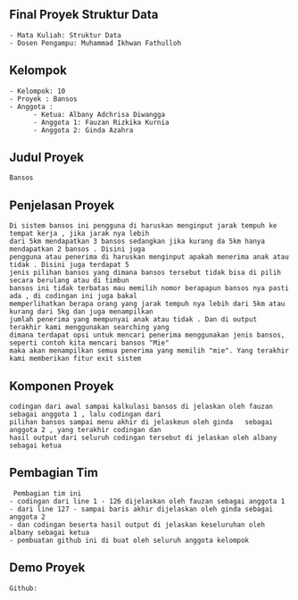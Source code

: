 Final Proyek Struktur Data
-
    - Mata Kuliah: Struktur Data
    - Dosen Pengampu: Muhammad Ikhwan Fathulloh

Kelompok
-
    - Kelompok: 10
    - Proyek : Bansos
    - Anggota :
          - Ketua: Albany Adchrisa Diwangga
          - Anggota 1: Fauzan Rizkika Kurnia
          - Anggota 2: Ginda Azahra

Judul Proyek
-
    Bansos

Penjelasan Proyek
-
    Di sistem bansos ini pengguna di haruskan menginput jarak tempuh ke tempat kerja , jika jarak nya lebih
    dari 5km mendapatkan 3 bansos sedangkan jika kurang da 5km hanya mendapatkan 2 bansos . Disini juga 
    pengguna atau penerima di haruskan menginput apakah menerima anak atau tidak . Disini juga terdapat 5 
    jenis pilihan bansos yang dimana bansos tersebut tidak bisa di pilih secara berulang atau di timbun 
    bansos ini tidak terbatas mau memilih nomor berapapun bansos nya pasti ada , di codingan ini juga bakal 
    memperlihatkan berapa orang yang jarak tempuh nya lebih dari 5km atau kurang dari 5kg dan juga menampilkan 
    jumlah penerima yang mempunyai anak atau tidak . Dan di output terakhir kami menggunakan searching yang
    dimana terdapat opsi untuk mencari penerima menggunakan jenis bansos, seperti contoh kita mencari bansos "Mie" 
    maka akan menampilkan semua penerima yang memilih "mie". Yang terakhir kami memberikan fitur exit sistem

Komponen Proyek
-

    codingan dari awal sampai kalkulasi bansos di jelaskan oleh fauzan sebagai anggota 1 , lalu codingan dari 
    pilihan bansos sampai menu akhir di jelaskeun oleh ginda   sebagai anggota 2 , yang terakhir codingan dan 
    hasil output dari seluruh codingan tersebut di jelaskan oleh albany sebagai ketua

Pembagian Tim
-

     Pembagian tim ini
    - codingan dari line 1 - 126 dijelaskan oleh fauzan sebagai anggota 1
    - dari line 127 - sampai baris akhir dijelaskan oleh ginda sebagai anggota 2
    - dan codingan beserta hasil output di jelaskan keseluruhan oleh albany sebagai ketua
    - pembuatan github ini di buat oleh seluruh anggota kelompok   

Demo Proyek
-

    Github: 
    
